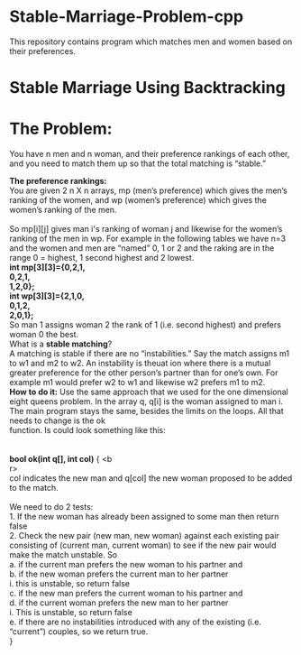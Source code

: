 Stable-Marriage-Problem-cpp
===========================

This repository contains program which matches men and women based on their preferences.

Stable Marriage Using Backtracking
==================================
The Problem:
===========
You have n men and n woman, and their preference rankings of each other, and you need to match them up so that 
the total matching is “stable.”

<b>The preference rankings:</b><br>
You are given 2 n X n arrays, mp (men’s preference) which gives the men’s ranking of the women, 
and wp (women’s preference) which gives the women’s ranking of the men.<br><br>
So mp[i][j] gives man i's ranking of woman j and likewise for the women’s ranking of the men in wp.
For example in the following tables we have n=3 and the women and men are “named” 0, 1 or 2 and the raking are 
in the range 0 = highest, 1 second highest and 2 lowest.
<b><br>
int mp[3][3]={0,2,1,
<br>          0,2,1,
<br>          1,2,0};
<br>int wp[3][3]={2,1,0,
<br>             0,1,2,
<br>             2,0,1};
<br>              </b>
So man 1 assigns woman 2 the rank of 1 (i.e. second highest) and prefers woman 0 the best.
<br>What is a <b>stable matching</b>?<br>
A matching is stable if there are no “instabilities.” Say the match assigns m1 to w1 and m2 to w2. An instability 
is theuat ion where there is a mutual greater preference for the other person’s partner than for one’s own. 
For example m1 would prefer w2 to w1 and likewise w2 prefers m1 to m2.
<br><b>How to do it:</b>
Use the same approach that we used for the one dimensional eight queens problem. In the array q, q[i] is the woman 
assigned to man i. The main program stays the same, besides the limits on the loops. All that needs to change is the 
ok<br> function. Is could look something like this:
<br><br>
<br><b>bool ok(int q[], int col)</b> {
<b<br>r><br>          col indicates the new man and q[col] the new woman proposed to be added to the match.
<br><br>We need to do 2 tests:
<br>    1. If the new woman has already been assigned to some man then return false
<br>    2. Check the new pair (new man, new woman) against each existing pair consisting of (current man, current woman) to see if the new pair would make the match unstable. So
<br>        a. if the current man prefers the new woman to his partner and
<br>        b. if the new woman prefers the current man to her partner
<br>                  i. this is unstable, so return false
<br>        c. if the new man prefers the current woman to his partner and
<br>        d. if the current woman prefers the new man to her partner
<br>                  i. This is unstable, so return false
<br>        e. if there are no instabilities introduced with any of the existing (i.e. “current”) couples, so we return true.
<br>}
